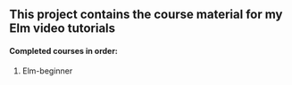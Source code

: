 ## This project contains the course material for my Elm video tutorials

#### Completed courses in order:

1. Elm-beginner